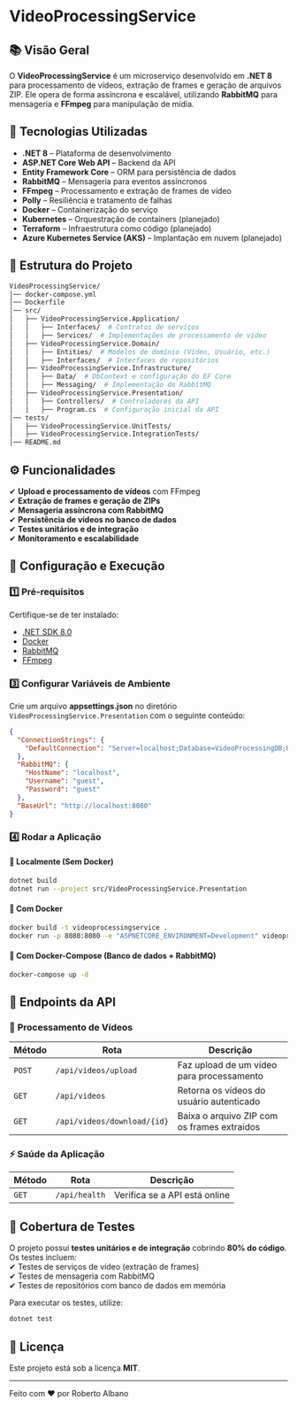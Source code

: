 # VideoProcessingService

## 📚 Visão Geral  
O **VideoProcessingService** é um microserviço desenvolvido em **.NET 8** para processamento de vídeos, extração de frames e geração de arquivos ZIP. Ele opera de forma assíncrona e escalável, utilizando **RabbitMQ** para mensageria e **FFmpeg** para manipulação de mídia.  

## 🚀 Tecnologias Utilizadas  
- **.NET 8** – Plataforma de desenvolvimento  
- **ASP.NET Core Web API** – Backend da API  
- **Entity Framework Core** – ORM para persistência de dados  
- **RabbitMQ** – Mensageria para eventos assíncronos  
- **FFmpeg** – Processamento e extração de frames de vídeo  
- **Polly** – Resiliência e tratamento de falhas  
- **Docker** – Containerização do serviço  
- **Kubernetes** – Orquestração de containers (planejado)  
- **Terraform** – Infraestrutura como código (planejado)  
- **Azure Kubernetes Service (AKS)** – Implantação em nuvem (planejado)  

## 📁 Estrutura do Projeto  
```bash
VideoProcessingService/
│── docker-compose.yml
│── Dockerfile
│── src/
│   ├── VideoProcessingService.Application/
│   │   ├── Interfaces/  # Contratos de serviços
│   │   ├── Services/  # Implementações de processamento de vídeo
│   ├── VideoProcessingService.Domain/
│   │   ├── Entities/  # Modelos de domínio (Vídeo, Usuário, etc.)
│   │   ├── Interfaces/  # Interfaces de repositórios
│   ├── VideoProcessingService.Infrastructure/
│   │   ├── Data/  # DbContext e configuração do EF Core
│   │   ├── Messaging/  # Implementação do RabbitMQ
│   ├── VideoProcessingService.Presentation/
│   │   ├── Controllers/  # Controladores da API
│   │   ├── Program.cs  # Configuração inicial da API
│── tests/
│   ├── VideoProcessingService.UnitTests/
│   ├── VideoProcessingService.IntegrationTests/
│── README.md
```

## ⚙️ Funcionalidades  
✔ **Upload e processamento de vídeos** com FFmpeg  
✔ **Extração de frames e geração de ZIPs**  
✔ **Mensageria assíncrona com RabbitMQ**  
✔ **Persistência de vídeos no banco de dados**  
✔ **Testes unitários e de integração**  
✔ **Monitoramento e escalabilidade**  

## 🔧 Configuração e Execução  

### 1️⃣ **Pré-requisitos**  
Certifique-se de ter instalado:  
- [.NET SDK 8.0](https://dotnet.microsoft.com/en-us/download)  
- [Docker](https://www.docker.com/)  
- [RabbitMQ](https://www.rabbitmq.com/download.html)  
- [FFmpeg](https://ffmpeg.org/download.html)  


### 3️⃣ **Configurar Variáveis de Ambiente**  
Crie um arquivo **appsettings.json** no diretório `VideoProcessingService.Presentation` com o seguinte conteúdo:  
```json
{
  "ConnectionStrings": {
    "DefaultConnection": "Server=localhost;Database=VideoProcessingDB;User Id=sa;Password=YourPassword;"
  },
  "RabbitMQ": {
    "HostName": "localhost",
    "Username": "guest",
    "Password": "guest"
  },
  "BaseUrl": "http://localhost:8080"
}
```

### 4️⃣ **Rodar a Aplicação**  

#### 🔹 **Localmente (Sem Docker)**  
```bash
dotnet build
dotnet run --project src/VideoProcessingService.Presentation
```

#### 🔹 **Com Docker**  
```bash
docker build -t videoprocessingservice .
docker run -p 8080:8080 -e "ASPNETCORE_ENVIRONMENT=Development" videoprocessingservice
```

#### 🔹 **Com Docker-Compose (Banco de dados + RabbitMQ)**  
```bash
docker-compose up -d
```

## 📌 **Endpoints da API**  

### 🎥 **Processamento de Vídeos**  
| Método | Rota                    | Descrição                                      |
|--------|-------------------------|------------------------------------------------|
| `POST` | `/api/videos/upload`    | Faz upload de um vídeo para processamento      |
| `GET`  | `/api/videos`           | Retorna os vídeos do usuário autenticado      |
| `GET`  | `/api/videos/download/{id}` | Baixa o arquivo ZIP com os frames extraídos |

### ⚡ **Saúde da Aplicação**  
| Método | Rota            | Descrição                        |
|--------|----------------|--------------------------------|
| `GET`  | `/api/health`  | Verifica se a API está online |

## 🤖 **Cobertura de Testes**  
O projeto possui **testes unitários e de integração** cobrindo **80% do código**.  
Os testes incluem:  
✔ Testes de serviços de vídeo (extração de frames)  
✔ Testes de mensageria com RabbitMQ  
✔ Testes de repositórios com banco de dados em memória  

Para executar os testes, utilize:  
```bash
dotnet test
```

## 📜 Licença
Este projeto está sob a licença **MIT**.

---

Feito com ❤️ por Roberto Albano

